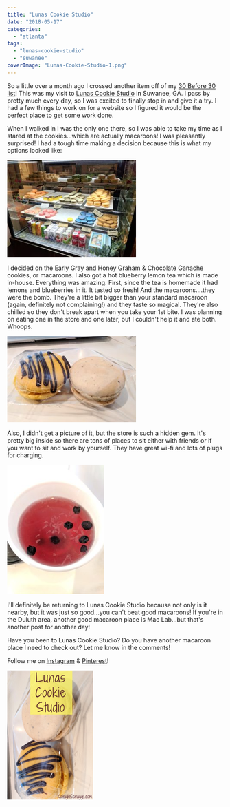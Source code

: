 ```yaml
---
title: "Lunas Cookie Studio"
date: "2018-05-17"
categories: 
  - "atlanta"
tags: 
  - "lunas-cookie-studio"
  - "suwanee"
coverImage: "Lunas-Cookie-Studio-1.png"
---
```


So a little over a month ago I crossed another item off of my [30 Before 30 list](https://kaleighscruggs.com/30-before-30)! This was my visit to [Lunas Cookie Studio](https://lunas-cookie-studio.business.site/) in Suwanee, GA. I pass by pretty much every day, so I was excited to finally stop in and give it a try. I had a few things to work on for a website so I figured it would be the perfect place to get some work done.

When I walked in I was the only one there, so I was able to take my time as I stared at the cookies...which are actually macaroons! I was pleasantly surprised! I had a tough time making a decision because this is what my options looked like:

![lunas cookie studio](images/IMG_20180327_122327-300x225.jpg)

I decided on the Early Gray and Honey Graham & Chocolate Ganache cookies, or macaroons. I also got a hot blueberry lemon tea which is made in-house. Everything was amazing. First, since the tea is homemade it had lemons and blueberries in it. It tasted so fresh! And the macaroons....they were the bomb. They're a little bit bigger than your standard macaroon (again, definitely not complaining!) and they taste so magical. They're also chilled so they don't break apart when you take your 1st bite. I was planning on eating one in the store and one later, but I couldn't help it and ate both. Whoops.

![macaroons](images/IMG_20180327_123057-300x200.jpg)

Also, I didn't get a picture of it, but the store is such a hidden gem. It's pretty big inside so there are tons of places to sit either with friends or if you want to sit and work by yourself. They have great wi-fi and lots of plugs for charging.

![lemon blueberry tea](images/IMG_20180327_122931-225x300.jpg)

I'll definitely be returning to Lunas Cookie Studio because not only is it nearby, but it was just so good...you can't beat good macaroons! If you're in the Duluth area, another good macaroon place is Mac Lab...but that's another post for another day!

Have you been to Lunas Cookie Studio? Do you have another macaroon place I need to check out? Let me know in the comments!

Follow me on [Instagram](https://www.instagram.com/klgh.js/) & [Pinterest](https://www.pinterest.com/kaleighscruggs/)!

![](images/Lunas-Cookie-Studio-1-200x300.png)
